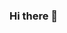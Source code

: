 ### Hi there 👋

<!--
**atultyagi612/atultyagi612** is a ✨ _special_ ✨ repository because its `README.md` (this file) appears on your GitHub profile.

👨🏽‍💻 I’m currently working on something cool 😉;
🌱 I’m currently learning ML;
💬 Ask me about anything, I am happy to help;
📫 How to reach me: Atultyagi.at.612@gmail.com;
